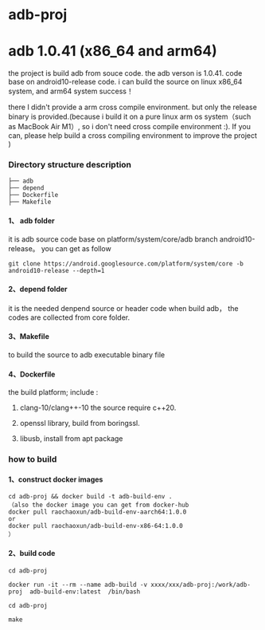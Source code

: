 # adb-proj
# adb 1.0.41 (x86_64 and arm64)
the project is build adb from souce code. the adb verson is 1.0.41.  code base on android10-release code. 
i can build the source on linux x86_64 system, and arm64 system success！

there I didn't provide a arm cross compile environment. but only the release binary is provided.(because i build it on a pure linux arm os system（such as MacBook Air M1）, so i don't need cross compile environment :). If you can, please help build a cross compiling environment to improve the project )

### Directory structure description
```
├── adb
├── depend
├── Dockerfile
├── Makefile
```
#### 1、 adb folder 
it  is adb source code base on platform/system/core/adb  branch android10-release。 you can get as follow
```
git clone https://android.googlesource.com/platform/system/core -b android10-release --depth=1
```
#### 2、depend folder
it is the needed denpend source or header code when build adb， the codes are collected from core folder.

#### 3、Makefile
to  build the source  to adb executable  binary file  
 
#### 4、Dockerfile
the build platform; include :
1) clang-10/clang++-10  the source require c++20. 

2) openssl library,  build from boringssl. 

3) libusb,  install from apt package

### how to build
#### 1、construct docker images
```
cd adb-proj && docker build -t adb-build-env .
（also the docker image you can get from docker-hub 
docker pull raochaoxun/adb-build-env-aarch64:1.0.0
or
docker pull raochaoxun/adb-build-env-x86-64:1.0.0
）
```

#### 2、build code
```
cd adb-proj

docker run -it --rm --name adb-build -v xxxx/xxx/adb-proj:/work/adb-proj  adb-build-env:latest  /bin/bash

cd adb-proj 

make

```
